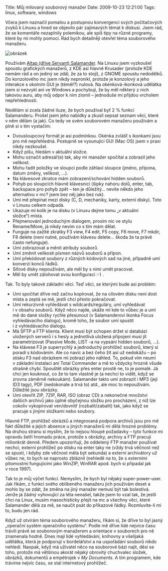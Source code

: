 Title: Můj milovaný souborový manažer
Date: 2009-10-23 12:21:00
Tags: linux, software, windows

Včera jsem naznačil pomalou a postupnou konvergenci svých počítačových zvyků k Linuxu a hned se objevilo pár zajímavých témat k diskusi. Jsem rád, že se komentáře nezaplnily polemikou, ale spíš tipy na různé programy, které by mi mohly pomoci. Rád bych detailněji otevřel téma souborového manažeru.

![obrázek](|filename|/images/121.jpg)

Používám
[Altap (dříve Servant) Salamander](http://www.altap.cz/salam_cz/). Na Linuxu jsem vyzkoušel spoustu grafických manažerů, z KDE asi hlavně Krusader (protože KDE nemám rád a on jediný se zdál, že za to stojí), z GNOME spoustu nedodělků. Do konzolového mc jsem nikdy nepronikl, protože je konzolový a jeho interakce s okolním GUI je (téměř?) nulová. Na okénková-ikonková udělátka jsem si nezvykl ani ve Windows a pochybuji, že by měl některý z nich takovou auru, aby můj odpor k nim zlomil – jednoduše mi přijdou vrcholem nepřehlednosti.

Nedělám si zcela žádné iluze, že bych používal byť 2 % funkcí Salamanderu. Prošel jsem jeho nabídky a zkusil sepsat seznam věcí, které v něm dělám (a jak). Co tedy ve svém souborovém manažeru používám a plně si s tím vystačím:

-   Dvousloupcový formát je asi podmínkou. Okénka zvlášť s ikonkami jsou pro mě nepřehledná. Postupně se vysunující GUI (Mac OS) jsem v praxi nikdy nezkoušel.
-   Když píšu, hledám v aktuální složce.
-   Mohu označit adresář(e) tak, aby mi manažer spočítal a zobrazil jeho velikost.
-   Mohu řadit položky ve sloupci podle záhlaví sloupce (jméno, přípona, datum změny, velikost, …).
-   Na klávesové zkratce mám zobrazení/schování hidden souborů.
-   Pohyb po sloupcích hlavně klávesnicí (šipky nahoru dolů, enter, tab, backspace pro pohyb zpět – ten je důležitý… nevíte někdo jeho alternativu v mc? jsem bez něj jako bez ruk).
-   Umí mě přepínat mezi disky (C, D, mechaniky, karty, externí disky). Toto v Linuxu celkem odpadá.
-   Ukazuje mi kolik je na disku (v Linuxu dejme tomu „v aktuální složce“) místa.
-   Přejmenování jednoduchým dialogem, prosím nic ve stylu Rename/Move, já nikdy nevím co s tím mám dělat.
-   Funguje na zažité zkratky F3 view, F4 edit, F5 copy, F6 move, F7 mkdir, F8 delete (není nutné, používám klávesu delete… škoda že ta právě často nefunguje).
-   Umí zobrazovat a měnit atributy souborů.
-   Umí změnit velikosti písmen názvů souborů a přípon.
-   Umí překódovat soubory z různých kódových sad na jiné, případně umí konverzi konců řádků.
-   Síťové disky nepoužívám, ale měl by s nimi umět pracovat.
-   Měl by umět zálohovat svou konfiguraci :-) .

Tak. To byly takové základní věci. Teď věci, se kterými bude asi problém:

-   Umí spočítat dříve než začnu kopírovat, že na cílovém disku není dost místa a zeptá se mě, jestli chci přesto pokračovat.
-   Umí rekurzivně vyhledávat s wildcards/re­guláry, umí vyhledávat i v obsahu souborů. Když něco najde, ukáže mi kde to vůbec je a umí mě do dané složky rychle přesunout (v Salamanderovi ikonka Focus vyhledávacího dialogu), kromě toho, že soubor umí spustit i z vyhledávacího dialogu.
-   Má SFTP a FTP klienta. Klient musí být schopen držet si databázi uložených serverů i s hesly a jednotlivá uložená připojení musí jít parametrizovat (Passive Mode, LIST -a na vypsání hidden souborů, …).
-   Na klávese F3 je superrychlý a jednoduchý prohlížeč souborů, který si poradí s kódováním. Ale co navíc a bez čeho žít asi už nedokážu – po stisku F3 nad obrázkem mi zobrazí jeho náhled. To, pokud vím neumí v základní instalaci ani Total Commander a mě to vždycky hrozně všude strašně chybí. Spouštět obrázky přes enter prostě ne, to je pomalé. Já chci jen kouknout, co že to tam vlastně je (a nechci to vidět, když se zrovna záměrně nekoukám). Salamander takto umí zobrazit i MP3 (její ID3 tagy), PDF (nedokonale a trvá to) atd., ale moc to nepoužívám. Důležité jsou obrázky.
-   Umí otevřít ZIP, 7ZIP, RAR, ISO (obraz CD) a nekonečné množství dalších archivů jako úplně obyčejnou složku pro procházení, z níž lze cokoliv vykopírovat ven/dovnitř (rozbalit/zabalit) tak, jako když se pracuje s jinými složkami nebo soubory.

Hlavně FTP, prohlížeč obrázků a integrovaná podpora archivů jsou pro mě fakt důležité a jejich absence u jiných manažerů mi dělá hrozné problémy. Na druhou stranu si myslím, že to nejsou hloupé požadavky – tyto funkce mi opravdu šetří hromadu práce, protože s obrázky, archivy a FTP pracuji milionkrát denně. Předem upozorňuji, že oddelený FTP manažer používat nechci, externí prohlížeč po stisku na enter taky ne (vždy trvá věčnost než se spustí, i kdyby zde věčnost měla být sekunda) a externí archivátory už vůbec ne, to bych se naprosto zbláznil (nehledě na to, že s externími pitomostmi fungujícími jako WinZIP, WinRAR apod. bych si připadal jak v roce 1997).

Tak to je můj výčet funkcí. Nemyslím, že bych byl nějaký super-power-user. Jak říkám, z funkcí svého oblíbeného manažeru jich používám deset a mohlo by se zdát, že změna na jiný manažer nemusí být tak bolestivá. Jenže já žádný vyhovující za léta nenašel, takže jsem to vzal tak, že jestli chci na Linux, musím masochisticky přejít na mc a všechny věci, které Salamander dělá za mě, se naučit psát do příkazové řádky. Rozmluvíte-li mi to, budu jen rád.

Když už otvírám téma souborového manažeru, říkám si, že dříve to byl jasný „operační systém operačního systému“. Podle mě dříve lidé nejvíce času trávili právě se souborovým manažerem a orientace v souborech pro ně znamenala hodně. Dnes mají lidé vyhledávání, knihovny a všelijaká udělátka, která je podporují v bordelářství a na uspořádání souborů nikdo nehledí. Naopak, když má uživatel něco na souborové bázi najít, děsí se toho, protože má většinou akorát nějaký obrovitý chuchvalec složek, obrázků, dokumentů a empétrojek v *My Documents*. A tím programem, kde trávíme nejvíc času, se stal internetový prohlížeč.
